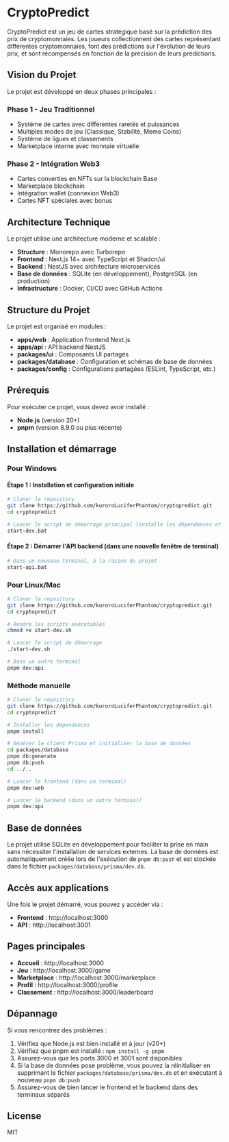 # CryptoPredict

CryptoPredict est un jeu de cartes stratégique basé sur la prédiction des prix de cryptomonnaies. Les joueurs collectionnent des cartes représentant différentes cryptomonnaies, font des prédictions sur l'évolution de leurs prix, et sont récompensés en fonction de la précision de leurs prédictions.

## Vision du Projet

Le projet est développé en deux phases principales :

### Phase 1 - Jeu Traditionnel
- Système de cartes avec différentes raretés et puissances
- Multiples modes de jeu (Classique, Stabilité, Meme Coins)
- Système de ligues et classements
- Marketplace interne avec monnaie virtuelle

### Phase 2 - Intégration Web3
- Cartes converties en NFTs sur la blockchain Base
- Marketplace blockchain
- Intégration wallet (connexion Web3)
- Cartes NFT spéciales avec bonus

## Architecture Technique

Le projet utilise une architecture moderne et scalable :

- **Structure** : Monorepo avec Turborepo
- **Frontend** : Next.js 14+ avec TypeScript et Shadcn/ui
- **Backend** : NestJS avec architecture microservices
- **Base de données** : SQLite (en développement), PostgreSQL (en production)
- **Infrastructure** : Docker, CI/CD avec GitHub Actions

## Structure du Projet

Le projet est organisé en modules :
- **apps/web** : Application frontend Next.js
- **apps/api** : API backend NestJS
- **packages/ui** : Composants UI partagés
- **packages/database** : Configuration et schémas de base de données
- **packages/config** : Configurations partagées (ESLint, TypeScript, etc.)

## Prérequis

Pour exécuter ce projet, vous devez avoir installé :

- **Node.js** (version 20+)
- **pnpm** (version 8.9.0 ou plus récente)

## Installation et démarrage

### Pour Windows

#### Étape 1 : Installation et configuration initiale

```bash
# Cloner le repository
git clone https://github.com/kuroroLuciferPhantom/cryptopredict.git
cd cryptopredict

# Lancer le script de démarrage principal (installe les dépendances et démarre le frontend)
start-dev.bat
```

#### Étape 2 : Démarrer l'API backend (dans une nouvelle fenêtre de terminal)

```bash
# Dans un nouveau terminal, à la racine du projet
start-api.bat
```

### Pour Linux/Mac

```bash
# Cloner le repository
git clone https://github.com/kuroroLuciferPhantom/cryptopredict.git
cd cryptopredict

# Rendre les scripts exécutables
chmod +x start-dev.sh

# Lancer le script de démarrage
./start-dev.sh

# Dans un autre terminal
pnpm dev:api
```

### Méthode manuelle

```bash
# Cloner le repository
git clone https://github.com/kuroroLuciferPhantom/cryptopredict.git
cd cryptopredict

# Installer les dépendances
pnpm install

# Générer le client Prisma et initialiser la base de données
cd packages/database
pnpm db:generate
pnpm db:push
cd ../..

# Lancer le frontend (dans un terminal)
pnpm dev:web

# Lancer le backend (dans un autre terminal)
pnpm dev:api
```

## Base de données

Le projet utilise SQLite en développement pour faciliter la prise en main sans nécessiter l'installation de services externes. La base de données est automatiquement créée lors de l'exécution de `pnpm db:push` et est stockée dans le fichier `packages/database/prisma/dev.db`.

## Accès aux applications

Une fois le projet démarré, vous pouvez y accéder via :

- **Frontend** : http://localhost:3000
- **API** : http://localhost:3001

## Pages principales

- **Accueil** : http://localhost:3000
- **Jeu** : http://localhost:3000/game
- **Marketplace** : http://localhost:3000/marketplace
- **Profil** : http://localhost:3000/profile
- **Classement** : http://localhost:3000/leaderboard

## Dépannage

Si vous rencontrez des problèmes :

1. Vérifiez que Node.js est bien installé et à jour (v20+)
2. Vérifiez que pnpm est installé : `npm install -g pnpm`
3. Assurez-vous que les ports 3000 et 3001 sont disponibles
4. Si la base de données pose problème, vous pouvez la réinitialiser en supprimant le fichier `packages/database/prisma/dev.db` et en exécutant à nouveau `pnpm db:push`
5. Assurez-vous de bien lancer le frontend et le backend dans des terminaux séparés

## License

MIT

